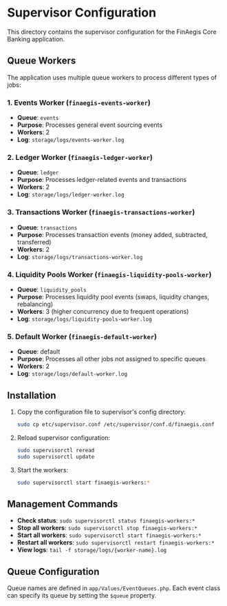 # Supervisor Configuration

This directory contains the supervisor configuration for the FinAegis Core Banking application.

## Queue Workers

The application uses multiple queue workers to process different types of jobs:

### 1. Events Worker (`finaegis-events-worker`)
- **Queue**: `events`
- **Purpose**: Processes general event sourcing events
- **Workers**: 2
- **Log**: `storage/logs/events-worker.log`

### 2. Ledger Worker (`finaegis-ledger-worker`)
- **Queue**: `ledger`
- **Purpose**: Processes ledger-related events and transactions
- **Workers**: 2
- **Log**: `storage/logs/ledger-worker.log`

### 3. Transactions Worker (`finaegis-transactions-worker`)
- **Queue**: `transactions`
- **Purpose**: Processes transaction events (money added, subtracted, transferred)
- **Workers**: 2
- **Log**: `storage/logs/transactions-worker.log`

### 4. Liquidity Pools Worker (`finaegis-liquidity-pools-worker`)
- **Queue**: `liquidity_pools`
- **Purpose**: Processes liquidity pool events (swaps, liquidity changes, rebalancing)
- **Workers**: 3 (higher concurrency due to frequent operations)
- **Log**: `storage/logs/liquidity-pools-worker.log`

### 5. Default Worker (`finaegis-default-worker`)
- **Queue**: default
- **Purpose**: Processes all other jobs not assigned to specific queues
- **Workers**: 2
- **Log**: `storage/logs/default-worker.log`

## Installation

1. Copy the configuration file to supervisor's config directory:
   ```bash
   sudo cp etc/supervisor.conf /etc/supervisor/conf.d/finaegis.conf
   ```

2. Reload supervisor configuration:
   ```bash
   sudo supervisorctl reread
   sudo supervisorctl update
   ```

3. Start the workers:
   ```bash
   sudo supervisorctl start finaegis-workers:*
   ```

## Management Commands

- **Check status**: `sudo supervisorctl status finaegis-workers:*`
- **Stop all workers**: `sudo supervisorctl stop finaegis-workers:*`
- **Start all workers**: `sudo supervisorctl start finaegis-workers:*`
- **Restart all workers**: `sudo supervisorctl restart finaegis-workers:*`
- **View logs**: `tail -f storage/logs/{worker-name}.log`

## Queue Configuration

Queue names are defined in `app/Values/EventQueues.php`. Each event class can specify its queue by setting the `$queue` property.